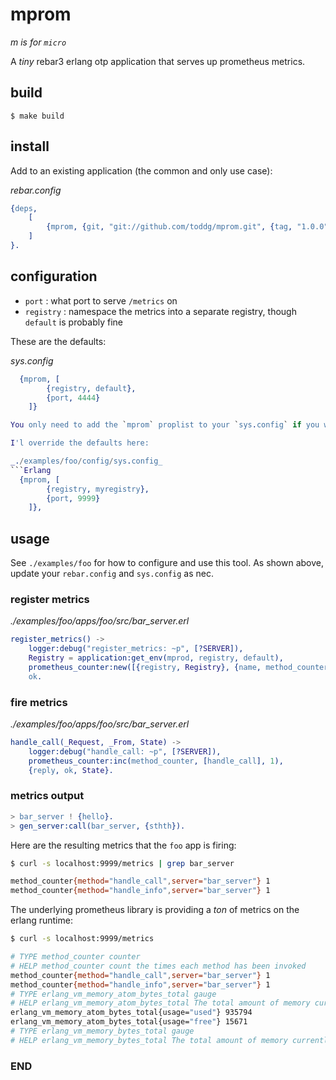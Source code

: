 # mprom

_m is for `micro`_

A _tiny_ rebar3 erlang otp application that serves up prometheus metrics.

## build

	$ make build


## install

Add to an existing application (the common and only use case):

_rebar.config_
```Erlang
{deps,  
	[
		{mprom, {git, "git://github.com/toddg/mprom.git", {tag, "1.0.0"}}}
	]
}.

```

## configuration

* `port` : what port to serve `/metrics` on
* `registry` : namespace the metrics into a separate registry, though `default` is probably fine

These are the defaults:

_sys.config_
```Erlang
  {mprom, [
  		{registry, default},
		{port, 4444}
	]}

You only need to add the `mprom` proplist to your `sys.config` if you want to change these defaults.

I'l override the defaults here:

_./examples/foo/config/sys.config_
```Erlang
  {mprom, [
  		{registry, myregistry},
		{port, 9999}
	]},
```


## usage

See `./examples/foo` for how to configure and use this tool. As shown above, update your `rebar.config` and `sys.config` as nec.

### register metrics

_./examples/foo/apps/foo/src/bar_server.erl_
```Erlang
register_metrics() ->
    logger:debug("register_metrics: ~p", [?SERVER]),
    Registry = application:get_env(mprod, registry, default),
    prometheus_counter:new([{registry, Registry}, {name, method_counter},     {help, "count the times each method has been invoked"},     {labels, [method]}]),
    ok.
```

### fire metrics


_./examples/foo/apps/foo/src/bar_server.erl_
```Erlang
handle_call(_Request, _From, State) ->
    logger:debug("handle_call: ~p", [?SERVER]),
    prometheus_counter:inc(method_counter, [handle_call], 1),
    {reply, ok, State}.
```

### metrics output

```Erlang
> bar_server ! {hello}.
> gen_server:call(bar_server, {sthth}).
```


Here are the resulting metrics that the `foo` app is firing:

```bash
$ curl -s localhost:9999/metrics | grep bar_server

method_counter{method="handle_call",server="bar_server"} 1
method_counter{method="handle_info",server="bar_server"} 1
```


The underlying prometheus library is providing a _ton_ of metrics on the erlang runtime:

```bash
$ curl -s localhost:9999/metrics

# TYPE method_counter counter
# HELP method_counter count the times each method has been invoked
method_counter{method="handle_call",server="bar_server"} 1
method_counter{method="handle_info",server="bar_server"} 1
# TYPE erlang_vm_memory_atom_bytes_total gauge
# HELP erlang_vm_memory_atom_bytes_total The total amount of memory currently allocated for atoms. This memory is part of the memory presented as system memory.
erlang_vm_memory_atom_bytes_total{usage="used"} 935794
erlang_vm_memory_atom_bytes_total{usage="free"} 15671
# TYPE erlang_vm_memory_bytes_total gauge
# HELP erlang_vm_memory_bytes_total The total amount of memory currently allocated. This is the same as the sum of the memory size for processes and system.

```

### END
